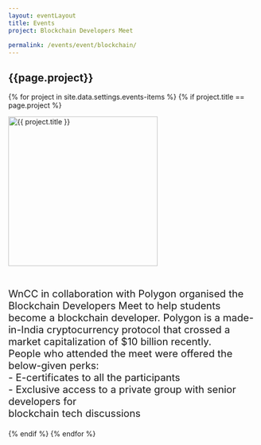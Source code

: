```yaml
---
layout: eventLayout
title: Events
project: Blockchain Developers Meet
    
permalink: /events/event/blockchain/
---
```


<h2 class="display1 m-3 p-3 text-center">{{page.project}}</h2>

{% for project in site.data.settings.events-items %}
{% if project.title == page.project %}
<div>
    <img src="{{ site.baseurl }}/{{ project.image }}"  width = "300" height="300" alt="{{ project.title }}" class="border rounded img-soc">
</div>

<div>
    <p class="display3" style = "font-size:20px;" >
      <br>
WnCC in collaboration with Polygon organised the Blockchain Developers
Meet to help students become a blockchain developer. 
Polygon is a made-in-India cryptocurrency protocol that crossed a market
capitalization of $10 billion recently.
<br> People who attended
the meet were offered the below-given perks:
<br>
   - E-certificates to all the participants
<br>
   - Exclusive access to a private group with senior developers for
<br>
     blockchain tech discussions

</p>
</div>
{% endif %}
{% endfor %}

